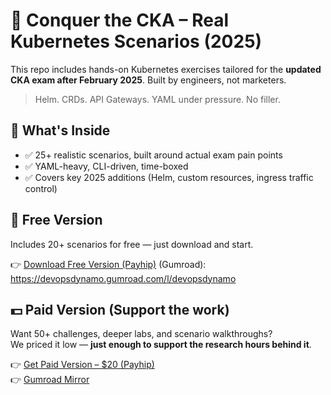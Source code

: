 # 🧠 Conquer the CKA – Real Kubernetes Scenarios (2025)

This repo includes hands-on Kubernetes exercises tailored for the **updated CKA exam after February 2025**. Built by engineers, not marketers.

> Helm. CRDs. API Gateways. YAML under pressure. No filler.

## 🚀 What's Inside

- ✅ 25+ realistic scenarios, built around actual exam pain points
- ✅ YAML-heavy, CLI-driven, time-boxed
- ✅ Covers key 2025 additions (Helm, custom resources, ingress traffic control)

## 📘 Free Version

Includes 20+ scenarios for free — just download and start.

👉 [Download Free Version (Payhip)](https://payhip.com/b/1HK5t)
(Gumroad): https://devopsdynamo.gumroad.com/l/devopsdynamo

## 💵 Paid Version (Support the work)

Want 50+ challenges, deeper labs, and scenario walkthroughs?  
We priced it low — **just enough to support the research hours behind it**.

👉 [Get Paid Version – $20 (Payhip)](https://payhip.com/b/3iAsH)  
👉 [Gumroad Mirror](https://devopsdynamo.gumroad.com/l/Conquer-cka-exam)


